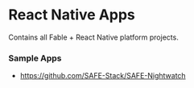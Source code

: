# React Native Apps

Contains all Fable + React Native platform projects.

### Sample Apps
* https://github.com/SAFE-Stack/SAFE-Nightwatch